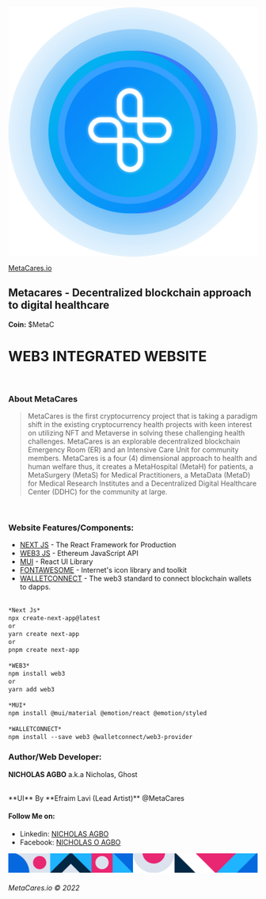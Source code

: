 <div align="center">
	<img align="center" src="./MToken.svg" alt="metacares logo"/>
</div>

[MetaCares.io](https://metacares.io)

## **Metacares -  Decentralized blockchain approach to digital healthcare**
**Coin:** $MetaC
<br/>  

# WEB3 INTEGRATED WEBSITE 
<br/>  

### **About MetaCares** 
> MetaCares is the first cryptocurrency project that is taking a paradigm shift in the existing cryptocurrency health projects with keen interest on utilizing NFT and Metaverse in solving these challenging health challenges. MetaCares is an explorable decentralized blockchain Emergency Room (ER) and an Intensive Care Unit for community members. MetaCares is a four (4) dimensional approach to health and human welfare thus, it creates a MetaHospital (MetaH) for patients, a MetaSurgery (MetaS) for Medical Practitioners, a MetaData (MetaD) for Medical Research Institutes and a Decentralized Digital Healthcare Center (DDHC) for the community at large.
<br/>  
  
### **Website Features/Components:**
* [NEXT JS](https://nextjs.org/) - The React Framework
for Production
* [WEB3 JS](https://web3js.readthedocs.io/) - Ethereum JavaScript API
* [MUI](https://mui.com/) - React UI Library
* [FONTAWESOME](https://fontawesome.com/) -  Internet's icon library and toolkit
* [WALLETCONNECT](https://walletconnect.com/) - The web3 standard to connect blockchain wallets to dapps.

```shell

*Next Js*
npx create-next-app@latest
or
yarn create next-app
or
pnpm create next-app

*WEB3*
npm install web3
or
yarn add web3

*MUI*
npm install @mui/material @emotion/react @emotion/styled

*WALLETCONNECT*
npm install --save web3 @walletconnect/web3-provider

```

### Author/Web Developer: 
**NICHOLAS AGBO** a.k.a Nicholas, Ghost

<br/>
**UI** By **Efraim Lavi (Lead Artist)** @MetaCares

#### Follow Me on:
* Linkedin: [NICHOLAS AGBO](https://www.linkedin.com/in/nicholas-agbo-9a380b202)
* Facebook: [NICHOLAS O AGBO](https://web.facebook.com/michael.agbo.1650)

![MetaCares Pattern](./pattern.png)
###### MetaCares.io &copy; 2022

